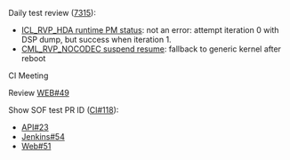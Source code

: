 
Daily test review ([7315](https://sof-ci.sh.intel.com/#/result/planresultdetail/7315)):

* [ICL_RVP_HDA runtime PM status](https://sof-ci.sh.intel.com/#/result/planresultdetail/7315?model=ICL_RVP_HDA&testcase=check-runtime-pm-status-15): not an error: attempt iteration 0 with DSP dump, but success when iteration 1.
* [CML_RVP_NOCODEC suspend resume](https://sof-ci.sh.intel.com/#/result/planresultdetail/7315?model=CML_RVP_NOCODEC&testcase=check-suspend-resume-with-capture-5): fallback to generic kernel after reboot 

CI Meeting

Review [WEB#49](https://github.com/intel-innersource/drivers.audio.ci.sof-web/pull/49)

Show SOF test PR ID ([CI#118](https://github.com/intel-innersource/drivers.audio.ci.sof-framework/issues/118)):

* [API#23](https://github.com/intel-innersource/drivers.audio.ci.sof-api-server/pull/23) 
* [Jenkins#54](https://github.com/intel-innersource/drivers.audio.ci.sof-jenkins/pull/54)
* [Web#51](https://github.com/intel-innersource/drivers.audio.ci.sof-web/pull/51)
